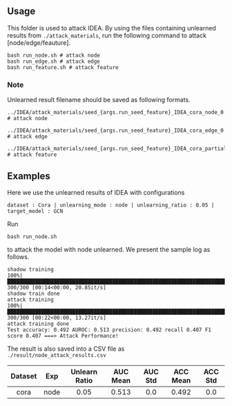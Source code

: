 ## Usage
This folder is used to attack IDEA. By using the files containing unlearned results from `./attack_materials`, run the following command to attack [node/edge/feauture].

```
bash run_node.sh # attack node
bash run_edge.sh # attack edge
bash run_feature.sh # attack feature
```
### Note
Unlearned result filename should be saved as following formats.
```
../IDEA/attack_materials/seed_{args.run_seed_feature}_IDEA_cora_node_0.05_{args.model_name}_{args.remove_feature_ratio}.pth # attack node

../IDEA/attack_materials/seed_{args.run_seed_feature}_IDEA_cora_edge_0.05_{args.model_name}_{args.remove_feature_ratio}.pth # attack edge

../IDEA/attack_materials/seed_{args.run_seed_feature}_IDEA_cora_partial_feature_0.05_{args.model_name}_{args.remove_feature_ratio}.pth # attack feature
```


## Examples
Here we use the unlearned results of IDEA with configurations 

`dataset : Cora | unlearning_mode : node | unlearning_ratio : 0.05 | target_model : GCN`

Run

```
bash run_node.sh
```
to attack the model with node unlearned. We present the sample log as follows.

```
shadow training
100%|███████████████████████████████████████████████████████████████████████████████████████████████████████████████████████████████████████████████████████████████████████████| 300/300 [00:14<00:00, 20.85it/s]
shadow train done
attack training
100%|███████████████████████████████████████████████████████████████████████████████████████████████████████████████████████████████████████████████████████████████████████████| 300/300 [00:22<00:00, 13.27it/s]
attack training done
Test accuracy: 0.492 AUROC: 0.513 precision: 0.492 recall 0.407 F1 score 0.407 ===> Attack Performance!
```
The result is also saved into a CSV file as `./result/node_attack_results.csv`

Dataset | Exp | Unlearn Ratio | AUC Mean | AUC Std | ACC Mean | ACC Std
:--: | :--: | :--: | :--: | :--: | :--: | :--: 
cora | node | 0.05 | 0.513 | 0.0 | 0.492 | 0.0